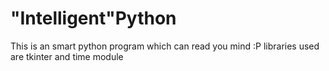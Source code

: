 # "Intelligent"Python
This is an smart python program which can read you mind :P
libraries used are tkinter and time module
